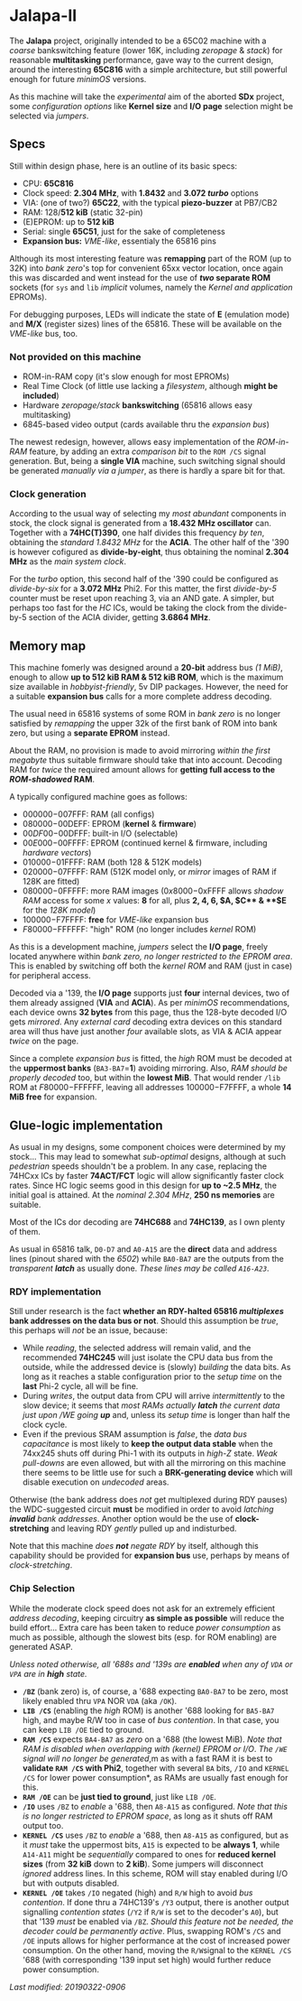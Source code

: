# Jalapa-II

The **Jalapa** project, originally intended to be a 65C02 machine with a *coarse*
bankswitching feature (lower 16K, including *zeropage* & *stack*) for reasonable
**multitasking** performance, gave way to the current design, around the interesting
**65C816** with a simple architecture, but still powerful enough for future *minimOS*
versions.

As this machine will take the *experimental* aim of the aborted **SDx** project,
some *configuration options* like **Kernel size** and **I/O page** selection might
be selected via *jumpers*.

## Specs

Still within design phase, here is an outline of its basic specs:

- CPU: **65C816**
- Clock speed: **2.304 MHz**, with **1.8432** and **3.072 *turbo*** options
- VIA: (one of two?) **65C22**, with the typical **piezo-buzzer** at PB7/CB2
- RAM: 128/**512 kiB** (static 32-pin)
- (E)EPROM: up to **512 kiB**
- Serial: single **65C51**, just for the sake of completeness
- **Expansion bus:** *VME-like*, essentialy the 65816 pins

Although its most interesting feature was **remapping** part of the ROM (up to 32K) 
into *bank zero*'s top for convenient 65xx vector location, once again this was
discarded and went instead for the use of ***two* separate ROM** sockets
(for `sys` and `lib` *implicit* volumes, namely the *Kernel and application* EPROMs).

For debugging purposes, LEDs will indicate the state of **E** (emulation mode)
and **M/X** (register sizes) lines of the 65816. These will be available on the
*VME-like* bus, too.

### Not provided on this machine

- ROM-in-RAM copy (it's slow enough for most EPROMs)
- Real Time Clock (of little use lacking a *filesystem*, although **might be included**)
- Hardware *zeropage/stack* **bankswitching** (65816 allows easy multitasking)
- 6845-based video output (cards available thru the *expansion bus*)

The newest redesign, however, allows easy implementation of the *ROM-in-RAM*
feature, by adding an extra *comparison bit* to the `ROM /CS` signal generation.
But, being a **single VIA** machine, such switching signal should be generated
*manually via a jumper*, as there is hardly a spare bit for that.
 
### Clock generation

According to the usual way of selecting my *most abundant* components in stock,
the clock signal is generated from a **18.432 MHz oscillator** can. Together with
a **74HC(T)390**, one half divides this frequency *by ten*, obtaining the
*standard 1.8432 MHz* for the **ACIA**. The other half of the '390 is however
cofigured as **divide-by-eight**, thus obtaining the nominal **2.304 MHz** as
the *main system clock*.

For the *turbo* option, this second half of the '390 could be configured as
*divide-by-six* for a **3.072 MHz** Phi2. For this matter, the first *divide-by-5*
counter must be reset upon reaching 3, via an AND gate. A simpler, but perhaps
too fast for the *HC* ICs, would be taking the clock from the divide-by-5 section
of the ACIA divider, getting **3.6864 MHz**.

## Memory map

This machine fomerly was designed around a  **20-bit** address bus *(1 MiB)*,
enough to allow **up to 512 kiB RAM & 512 kiB ROM**, which is the maximum size
available in *hobbyist-friendly*, 5v DIP packages. However, the need for a suitable
**expansion bus** calls for a more complete address decoding.

The usual need in 65816 systems of some ROM in *bank zero* is no longer satisfied
by *remapping* the upper 32k of the first bank of ROM into bank zero, but using a
**separate EPROM** instead.

About the RAM, no provision is made to avoid mirroring *within the first
megabyte* thus suitable firmware should take that into account. Decoding RAM
for *twice* the required amount allows for **getting full access to the
*ROM-shadowed* RAM**.

A typically configured machine goes as follows:

- $000000-$007FFF: RAM (all configs)
- $080000-$00DEFF: EPROM (**kernel** & **firmware**)
- $00DF00-$00DFFF: built-in I/O (selectable)
- $00E000-$00FFFF: EPROM (continued kernel & firmware, including *hardware vectors*)
- $010000-$01FFFF: RAM (both 128 & 512K models)
- $020000-$07FFFF: RAM (512K model only, or *mirror* images of RAM if 128K are fitted)
- $080000-$0FFFFF: more RAM images ($0x8000-$0xFFFF allows *shadow RAM* access for some
*x* values: **8** for all, plus **2, 4, 6, $A, $C** & **$E** for the *128K model*)
- $100000-$F7FFFF: **free** for *VME-like* expansion bus
- $F80000-$FFFFFF: "high" ROM (no longer includes *kernel* ROM)

As this is a development machine, *jumpers* select the **I/O page**,
freely located anywhere within *bank zero, no longer restricted to the
EPROM area*. This is enabled by switching off both the *kernel ROM*
and RAM (just in case) for peripheral access.

Decoded via a '139, the **I/O page** supports just **four** internal devices,
two of them already assigned (**VIA** and **ACIA**). As per *minimOS* recommendations,
each device owns **32 bytes** from this page, thus the 128-byte decoded I/O gets
*mirrored*. Any *external card* decoding extra devices on this standard area will thus
have just another *four* available slots, as VIA & ACIA appear *twice* on the page.

Since a complete *expansion bus* is fitted, the *high* ROM must be decoded at the
**uppermost banks** (`BA3-BA7`=**1**) avoiding mirroring.
Also, *RAM should be properly decoded* too, but within the **lowest MiB**.
That would render `/lib` ROM at $F80000-$FFFFFF, leaving all addresses
$100000-$F7FFFF, a whole **14 MiB free** for expansion.
 
## Glue-logic implementation

As usual in my designs, some component choices were determined by my stock... This may
lead to somewhat *sub-optimal* designs, although at such *pedestrian* speeds shouldn't
be a problem. In any case, replacing the 74HCxx ICs by faster **74ACT/FCT** logic will
allow significantly faster clock rates. Since HC logic seems good in this design for
**up to ~2.5 MHz**, the initial goal is attained. At the *nominal 2.304 MHz*,
**250 ns memories** are suitable.

Most of the ICs dor decoding are **74HC688** and **74HC139**, as I own plenty of them.

As usual in 65816 talk, `D0-D7` and `A0-A15` are the **direct** data and address 
lines (pinout shared with the *6502*) while `BA0-BA7` are the outputs from the
*transparent **latch*** as usually done. *These lines may be called `A16-A23`*.

### RDY implementation

Still under research is the fact **whether an RDY-halted 65816 *multiplexes* bank
addresses on the data bus or not**. Should this assumption be *true*, this perhaps will
*not* be an issue, because:

- While *reading*, the selected address will remain valid, and the recommended **74HC245**
will just isolate the CPU data bus from the outside, while the addressed device is
(slowly) *building* the data bits. As long as it reaches a stable configuration prior
to the *setup time* on the **last** Phi-2 cycle, all will be fine.
- During *writes*, the output data from CPU will arrive *intermittently* to the slow
device; it seems that *most RAMs actually **latch** the current data just upon /WE going
**up*** and, unless its *setup time* is longer than half the clock cycle.
- Even if the previous SRAM assumption is *false*, the *data bus capacitance* is most
likely to **keep the output data stable** when the 74xx245 shuts off during Phi-1 with
its outputs in *high-Z* state. *Weak pull-downs* are even allowed, but with all the
mirroring on this machine there seems to be little use for such a **BRK-generating
device** which will disable execution on *undecoded* areas.

Otherwise (the bank address does *not* get multiplexed during RDY pauses) the
WDC-suggested circuit **must** be modified in order to avoid *latching **invalid** bank
addresses*. Another option would be the use of **clock-stretching** and leaving RDY
*gently* pulled up and indisturbed.

Note that this machine *does **not** negate RDY* by itself, although this capability
should be provided for **expansion bus** use, perhaps by means of *clock-stretching*.

### Chip Selection

While the moderate clock speed does not ask for an extremely efficient *address
decoding*, keeping circuitry **as simple as possible** will reduce the build effort...
Extra care has been taken to reduce *power consumption* as much as possible, although
the slowest bits (esp. for ROM enabling) are generated ASAP.

*Unless noted otherwise, all '688s and '139s are **enabled** when any of `VDA` or `VPA`
are in **high** state.*

- **`/BZ`** (bank zero) is, of course, a '688 expecting `BA0-BA7` to be zero,
most likely enabled thru `VPA` NOR `VDA` (aka `/OK`).
- **`LIB /CS`** (enabling the *high* ROM) is another '688 looking for `BA5-BA7`
high, and maybe R/W too in case of *bus contention*. In that case, you can keep
`LIB /OE` tied to ground.
- **`RAM /CS`** expects `BA4-BA7` as *zero* on a '688 (the lowest MiB).
*Note that RAM is disabled when overlapping with (kernel) EPROM or I/O*.
*The `/WE` signal will no longer be generated*,m as with a fast RAM it is best
to **validate `RAM /CS` with Phi2**, together with several `BA` bits, `/IO` and
`KERNEL /CS` for lower power consumption*, as RAMs are usually fast enough for this.
- **`RAM /OE`** can be **just tied to ground**, just like `LIB /OE`.
- **`/IO`** uses `/BZ` to *enable* a '688, then `A8-A15` as configured. *Note that
this is no longer restricted to EPROM space*, as long as it shuts off RAM output too.
- **`KERNEL /CS`** uses `/BZ` to *enable* a '688, then `A8-A15` as configured, but
as it *must* take the uppermost bits, `A15` is expected to be **always 1**, while
`A14-A11` might be *sequentially* compared to ones for **reduced kernel sizes**
(from **32 kiB** down to **2 kiB**). Some jumpers will disconnect *ignored* address
lines. In this scheme, ROM will stay enabled during I/O but with outputs disabled.
- **`KERNEL /OE`** takes `/IO` negated (high) and `R/W` high to avoid
*bus contention*.  If done thru a 74HC139's `/Y3` output, there is another output
signalling *contention states* (`/Y2` if `R/W` is set to the decoder's `A0`), but
that '139 *must* be enabled via `/BZ`. *Should this feature not be needed, the
decoder could be permanently active*. Plus, swapping ROM's `/CS` and `/OE` inputs allows
for higher performance at the cost of increased power consumption. On the other hand,
moving the `R/W`signal to the `KERNEL /CS` '688 (with corresponding '139 input set
high) would further reduce power consumption.

*Last modified: 20190322-0906*
